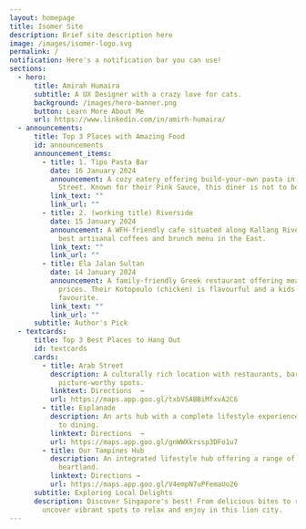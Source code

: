 ```yaml
---
layout: homepage
title: Isomer Site
description: Brief site description here
image: /images/isomer-logo.svg
permalink: /
notification: Here's a notification bar you can use!
sections:
  - hero:
      title: Amirah Humaira
      subtitle: A UX Designer with a crazy love for cats.
      background: /images/hero-banner.png
      button: Learn More About Me
      url: https://www.linkedin.com/in/amirh-humaira/
  - announcements:
      title: Top 3 Places with Amazing Food
      id: announcements
      announcement_items:
        - title: 1. Tipo Pasta Bar
          date: 16 January 2024
          announcement: A cozy eatery offering build-your-own pasta in the heart of Arab
            Street. Known for their Pink Sauce, this diner is not to be missed!
          link_text: ""
          link_url: ""
        - title: 2. (working title) Riverside
          date: 15 January 2024
          announcement: A WFH-friendly cafe situated along Kallang River with one of the
            best artisanal coffees and brunch menu in the East.
          link_text: ""
          link_url: ""
        - title: Ela Jalan Sultan
          date: 14 January 2024
          announcement: A family-friendly Greek restaurant offering meals at affordable
            prices. Their Kotopoulo (chicken) is flavourful and a kids'
            favourite.
          link_text: ""
          link_url: ""
      subtitle: Author's Pick
  - textcards:
      title: Top 3 Best Places to Hang Out
      id: textcards
      cards:
        - title: Arab Street
          description: A culturally rich location with restaurants, bars, and
            picture-worthy spots.
          linktext: Directions  →
          url: https://maps.app.goo.gl/txbVSABBiMfxvA2C6
        - title: Esplanade
          description: An arts hub with a complete lifestyle experience, from night shows
            to dining.
          linktext: Directions  →
          url: https://maps.app.goo.gl/gnWWXkrssp3DFo1u7
        - title: Our Tampines Hub
          description: An integrated lifestyle hub offering a range of services in the
            heartland.
          linktext: Directions →
          url: https://maps.app.goo.gl/V4empN7uPFemaUo26
      subtitle: Exploring Local Delights
      description: Discover Singapore's best! From delicious bites to refreshing sips,
        uncover vibrant spots to relax and enjoy in this lion city.
---
```

